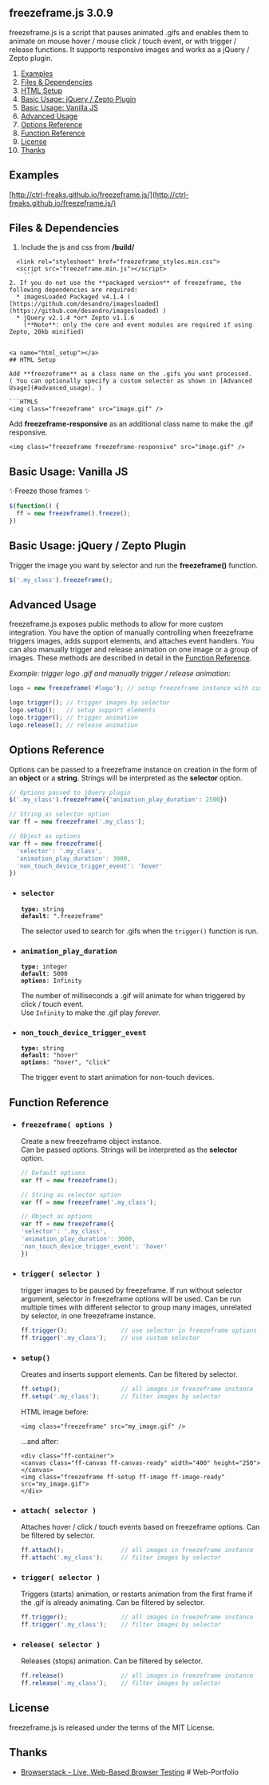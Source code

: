 ## freezeframe.js 3.0.9

freezeframe.js is a script that pauses animated .gifs and enables them to 
animate on mouse hover / mouse click / touch event, or with trigger / release 
functions. It supports responsive images and works as a jQuery / Zepto plugin.

1. [Examples](#examples)
2. [Files & Dependencies](#files_dependencies)
3. [HTML Setup](#html_setup)
4. [Basic Usage: jQuery / Zepto Plugin](#basic_usage_jquery_zepto_plugin)
5. [Basic Usage: Vanilla JS](#basic_usage_vanilla_js)
6. [Advanced Usage](#advanced_usage)
7. [Options Reference](#options_reference)
8. [Function Reference](#function_reference)
9. [License](#license)
10. [Thanks](#thanks)

<a name="examples"></a>
## Examples
[http://ctrl-freaks.github.io/freezeframe.js/](http://ctrl-freaks.github.io/freezeframe.js/)

<a name="files_dependencies"></a>
## Files & Dependencies

1. Include the js and css from **/build/**  

```
  <link rel="stylesheet" href="freezeframe_styles.min.css">
  <script src="freezeframe.min.js"></script>
    ```
2. If you do not use the **packaged version** of freezeframe, the following dependencies are required:
  * imagesLoaded Packaged v4.1.4 ( [https://github.com/desandro/imagesloaded](https://github.com/desandro/imagesloaded) )
  * jQuery v2.1.4 *or* Zepto v1.1.6  
    (**Note**: only the core and event modules are required if using Zepto, 20kb minified)


<a name="html_setup"></a>
## HTML Setup

Add **freezeframe** as a class name on the .gifs you want processed.  
( You can optionally specify a custom selector as shown in [Advanced Usage](#advanced_usage). )

```HTML5
<img class="freezeframe" src="image.gif" /> 
```
Add **freezeframe-responsive** as an additional class name to make the .gif responsive.

```HTML5
<img class="freezeframe freezeframe-responsive" src="image.gif" /> 
```

<a name="basic_usage_vanilla_js"></a>
## Basic Usage: Vanilla JS

✨Freeze those frames ✨

```javascript
$(function() {
  ff = new freezeframe().freeze();
})
```

<a name="basic_usage_jquery_zepto_plugin"></a>
## Basic Usage: jQuery / Zepto Plugin

Trigger the image you want by selector and run the **freezeframe()** function. 

```javascript
$('.my_class').freezeframe();
```

<a name="advanced_usage"></a>
## Advanced Usage

freezeframe.js exposes public methods to allow for more custom integration. You 
have the option of manually controlling when freezeframe triggers images, adds 
support elements, and attaches event handlers. You can also manually trigger 
and release animation on one image or a group of images. These methods are 
described in detail in the [Function Reference](#function_reference).

*Example: trigger logo .gif and manually trigger / release animation:*
```javascript
logo = new freezeframe('#logo'); // setup freezeframe instance with custom selector

logo.trigger(); // trigger images by selector
logo.setup();   // setup support elements
logo.trigger(); // trigger animation
logo.release(); // release animation
```

<a name="options_reference"></a>
## Options Reference

Options can be passed to a freezeframe instance on creation in the form of an 
**object** or a **string**. Strings will be interpreted as the **selector** option.  

```javascript
// Options passed to jQuery plugin
$('.my_class').freezeframe({'animation_play_duration': 2500})

// String as selector option
var ff = new freezeframe('.my_class');

// Object as options
var ff = new freezeframe({
  'selector': '.my_class',
  'animation_play_duration': 3000,
  'non_touch_device_trigger_event': 'hover'
})
```

* ### ```selector```   

    <code><b>type:</b> string</code>  
    <code><b>default</b>: ".freezeframe"</code>  

    The selector used to search for .gifs when the ```trigger()``` function is 
    run.

* ### ```animation_play_duration```  

    <code><b>type:</b> integer</code>  
    <code><b>default</b>: 5000</code>  
    <code><b>options</b>: Infinity</code>  

    The number of milliseconds a .gif will animate for when triggered by click / 
    touch event.  
    Use ```Infinity``` to make the .gif play *forever.*

* ### ```non_touch_device_trigger_event```  

    <code><b>type:</b> string</code>  
    <code><b>default</b>: "hover"</code>  
    <code><b>options</b>: "hover", "click"</code>  

    The trigger event to start animation for non-touch devices.

<a name="function_reference"></a>
## Function Reference

* ### ```freezeframe( options )```  

    Create a new freezeframe object instance.  
    Can be passed options. Strings will be interpreted as the **selector** option. 
     ```javascript
  // Default options
  var ff = new freezeframe();

  // String as selector option
  var ff = new freezeframe('.my_class');

  // Object as options
  var ff = new freezeframe({
    'selector': '.my_class',
    'animation_play_duration': 3000,
    'non_touch_device_trigger_event': 'hover'
  })
    ```

* ### ```trigger( selector )```  
    trigger images to be paused by freezeframe. If run without selector 
    argument, selector in freezeframe options will be used. Can be run multiple 
    times with different selector to group many images, unrelated by selector, 
    in one freezeframe instance.
    ```javascript
  ff.trigger();               // use selector in freezeframe options
  ff.trigger('.my_class');    // use custom selector
    ```

* ### ```setup()```  
    Creates and inserts support elements. Can be filtered by selector.  
    ```javascript
  ff.setup();                 // all images in freezeframe instance
  ff.setup('.my_class');      // filter images by selector
    ```
    HTML image before:

     ```
  <img class="freezeframe" src="my_image.gif" />
     ```  

     ...and after:
     ```
  <div class="ff-container">
    <canvas class="ff-canvas ff-canvas-ready" width="400" height="250"></canvas>
    <img class="freezeframe ff-setup ff-image ff-image-ready" src="my_image.gif">
  </div>
     ```

* ### ```attach( selector )```  
    Attaches hover / click / touch events based on freezeframe options. Can be filtered by selector.
    ```javascript
  ff.attach();                // all images in freezeframe instance
  ff.attach('.my_class');     // filter images by selector
    ```

* ### ```trigger( selector )```  
    Triggers (starts) animation, or restarts animation from the first frame if 
    the .gif is already animating. Can be filtered by selector.
    ```javascript
  ff.trigger();               // all images in freezeframe instance
  ff.trigger('.my_class');    // filter images by selector
    ```

* ### ```release( selector )```  
    Releases (stops) animation. Can be filtered by selector.
    ```javascript
  ff.release()                // all images in freezeframe instance
  ff.release('.my_class');    // filter images by selector
    ```

<a name="license"></a>
## License
freezeframe.js is released under the terms of the MIT License.

<a name="thanks"></a>
## Thanks
* [Browserstack - Live, Web-Based Browser Testing](https://www.browserstack.com/)
#   W e b - P o r t f o l i o  
 